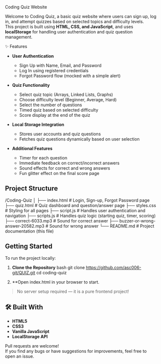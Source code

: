 Coding Quiz Website

Welcome to Coding Quiz, a basic quiz website where users can sign up, log in, and attempt quizzes based on selected topics and difficulty levels.  
This project is built using **HTML, CSS, and JavaScript**, and uses **localStorage** for handling user authentication and quiz question management.

✨ Features

- **User Authentication**  
  - Sign Up with Name, Email, and Password
  - Log In using registered credentials
  - Forgot Password flow (mocked with a simple alert)

- **Quiz Functionality**
  - Select quiz topic (Arrays, Linked Lists, Graphs)
  - Choose difficulty level (Beginner, Average, Hard)
  - Select the number of questions
  - Timed quiz based on selected difficulty
  - Score display at the end of the quiz

- **Local Storage Integration**
  - Stores user accounts and quiz questions
  - Fetches quiz questions dynamically based on user selection

- **Additional Features**
  - Timer for each question
  - Immediate feedback on correct/incorrect answers
  - Sound effects for correct and wrong answers
  - Fun glitter effect on the final score page

## Project Structure

/Coding-Quiz
│
├── index.html         # Login, Sign-up, Forgot Password page
├── quiz.html          # Quiz dashboard and question/answer page
├── styles.css         # Styling for all pages
├── script.js          # Handles user authentication and navigation
├── scripts.js         # Handles quiz logic (starting quiz, timer, scoring)
├── correct-6033.mp3   # Sound for correct answer
├── buzzer-or-wrong-answer-20582.mp3  # Sound for wrong answer
└── README.md          # Project documentation (this file)

## Getting Started

To run the project locally:

1. **Clone the Repository**
   bash
   git clone https://github.com/asc006-git/QUIZ.git
   cd coding-quiz

2. **Open index.html in your browser to start.

> No server setup required — it is a pure frontend project!

## 🛠️ Built With

- **HTML5**
- **CSS3**
- **Vanilla JavaScript**
- **LocalStorage API**

Pull requests are welcome!  
If you find any bugs or have suggestions for improvements, feel free to open an issue.
